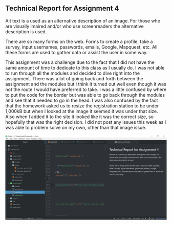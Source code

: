 ## Technical Report for Assignment 4

Alt text is a used as an alternative description of an image. For those who are visually imaired and/or who use screenreaders the alternative description is used.

There are so many forms on the web. Forms to create a profile, take a survey, input usernames, passwords, emails, Google, Mapquest, etc. All these forms are used to gather data or assist the user in some way.

This assignment was a challenge due to the fact that I did not have the same amount of time to dedicate to this class as I usually do. I was not able to run through all the modules and decided to dive right into the assignment. There was a lot of going back and forth between the assignment and the modules but I think it turned out well even though it was not the route I would have preferred to take. I was a little confused by where to put the code for the border but was able to go back through the modules and see that it needed to go in the head. I was also confused by the fact that the homework asked us to resize the registration station to be under 1,000kB but when I looked at the image it seemed it was under that size. Also when I added it to the site it looked like it was the correct size, so hopefully that was the right decision. I did not post any issues this week as I was able to problem solve on my own, other than that image issue. 

![Image of My Atom Editor](./images/screenshot4.png)
